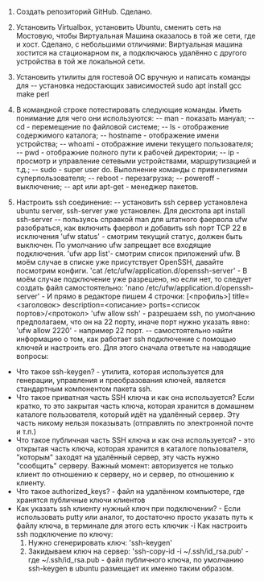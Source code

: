 1. Создать репозиторий GitHub.
  Сделано.

2. Установить Virtualbox, установить Ubuntu, сменить сеть на Мостовую, чтобы Виртуальная Машина оказалось в той же сети, где и хост.
  Сделано, с небольшими отличиями: Виртуальная машина хостится на стационарном пк, а подключаюсь удалённо с другого устройства в той же локальной сети.

3. Установить утилиты для гостевой ОС вручную и написать команды для -- установка недостающих зависимостей
  sudo apt install gcc make perl

4. В командной строке потестировать следующие команды. Иметь понимание для чего они используются:
-- man - показать мануал;
-- cd - перемещение по файловой системе;
-- ls - отображение содержимого каталога;
-- hostname - отображение имени устройства;
-- whoami - отображние имени текущего пользователя;
-- pwd - отображние полного пути к рабочей директории;
-- ip - просмотр и управление сетевыми устройствами, маршрутизацией и т.д.;
-- sudo - super user do. Выполнение команды с привилегиями суперпользователя;
-- reboot - перезагрузка;
-- poweroff - выключение;
-- apt или apt-get - менеджер пакетов.

5. Настроить ssh соединение:
-- установить ssh сервер
  установлена ubuntu server, ssh-server уже установлен. Для десктопа apt install ssh-server
-- пользуясь справкой man для штатного фаервола ufw разобраться, как включить фаервол и добавить ssh порт TCP 22 в исключения
  'ufw status' - смотрим текущий статус, должен быть выключен. По умолчанию ufw запрещает все входящие подключения.
  'ufw app list'- смотрим список приложений ufw. В моём случае в списке уже присутствует OpenSSH, давайте посмотрим конфиги.
  'cat /etc/ufw/application.d/openssh-server' - В моём случае подключение уже разрешено, но если нет, то следует создать файл самостоятельно:
  'nano /etc/ufw/application.d/openssh-server' - И прямо в редакторе пишем 4 строчки:
  [<профиль>]
  title=<заголовок>
  description=<описание>
  ports=<список портов>/<протокол>
  'ufw allow ssh' - разрешаем ssh, по умолчанию предполагаем, что он на 22 порту, иначе порт нужно указать явно:
  'ufw allow 2220' - например 22 порт.
-- самостоятельно найти информацию о том, как работает ssh подключение с помощью ключей и настроить его. Для этого сначала ответьте на наводящие вопросы:
- Что такое ssh-keygen? - утилита, которая используется для генерации, управления и преобразования ключей, является стандартным компонентом пакета ssh.
- Что такое приватная часть SSH ключа и как она используется? Если кратко, то это закрытая часть ключа, которая хранится в домашнем каталоге пользователя, который идёт на удалённый сервер. Эту часть никому нельзя показывать (отправлять по электронной почте и т.п.)
- Что такое публичная часть SSH ключа и как она используется? - это открытая часть ключа, которая хранится в каталоге пользователя, "которым" заходят на удалённый сервер, эту часть нужно "сообщить" серверу. Важный момент: авторизуется не только клиент по отношению к серверу, но и сервер, по отношению к клиенту.
- Что такое authorized_keys? - файл на удалённом компьютере, где хранятся публичные ключи клиентов
- Как указать ssh клиенту нужный ключ при подключении? - Если использовать putty или аналог, то достаточно просто указать путь к файлу ключа, в терминале для этого есть ключик -i
  Как настроить ssh подключение по ключу:
  1. Нужно сгенерировать ключ:
  'ssh-keygen'
  2. Закидываем ключ на сервер:
  'ssh-copy-id -i ~/.ssh/id_rsa.pub' - где ~/.ssh/id_rsa.pub - файл публичного ключа, по умолчанию ssh-keygen в ubuntu размещает их именно таким образом.
